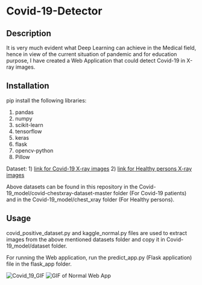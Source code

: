 # Covid-19-Detector

## Description
It is very much evident what Deep Learning can achieve in the Medical field, hence in view of the current situation of pandemic and for education purpose, I have created a Web Application that could detect Covid-19 in X-ray images.

## Installation
pip install the following libraries:
   1) pandas
   2) numpy
   3) scikit-learn
   4) tensorflow
   5) keras
   6) flask
   7) opencv-python
   8) Pillow

Dataset: 1) [link for Covid-19 X-ray images](https://github.com/ieee8023/covid-chestxray-dataset)
         2) [link for Healthy persons X-ray images](https://www.kaggle.com/paultimothymooney/chest-xray-pneumonia)

Above datasets can be found in this repository in the Covid-19_model/covid-chestxray-dataset-master folder (For Covid-19 patients) and in the Covid-19_model/chest_xray folder (For Healthy persons).

## Usage
covid_positive_dataset.py and kaggle_normal.py files are used to extract images from the above mentioned datasets folder and copy it in Covid-19_model/dataset folder. 

For running the Web application, run the predict_app.py (Flask application) file in the flask_app folder.

![Covid_19_GIF](https://user-images.githubusercontent.com/60289706/79780034-f04a8e00-8358-11ea-95da-452245803204.gif) ![GIF of Normal Web App](https://drive.google.com/open?id=1ltH-eof4RJ6YDXjtEVq33E_2lI-F6AE8)

